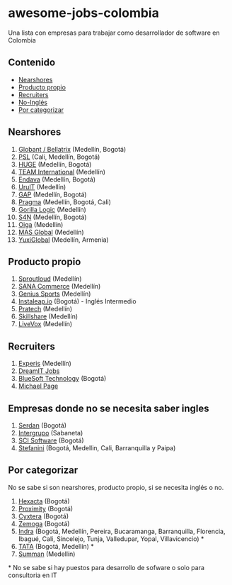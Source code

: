 # awesome-jobs-colombia
Una lista con empresas para trabajar como desarrollador de software en Colombia

## Contenido
- [Nearshores](#nearshores)
- [Producto propio](#producto-propio)
- [Recruiters](#recruiters)
- [No-Inglés](#empresas-donde-no-se-necesita-saber-ingles)
- [Por categorizar](#por-categorizar)

## Nearshores
1. [Globant / Bellatrix](https://www.globant.com/careers) (Medellín, Bogotá)
2. [PSL](https://www.psl.com.co/empleo.html) (Cali, Medellín, Bogotá) 
3. [HUGE](https://www.hugeinc.com/careers/jobs) (Medellín, Bogotá)
4. [TEAM International](https://www.teaminternational.com/careers/) (Medellín)
5. [Endava](https://careers.endava.com/en) (Medellín, Bogotá)
6. [UruIT](https://uruit.com/careers) (Medellín)
7. [GAP](https://www.growthaccelerationpartners.com/careers/job-listings/) (Medellín, Bogotá)
8. [Pragma](https://www.pragma.com.co/trabaja-con-nosotros) (Medellín, Bogotá, Cali)
9. [Gorilla Logic](https://gorillalogic.secure.force.com/Careers) (Medellín)
10. [S4N](https://jobs.lever.co/s4n) (Medellín, Bogotá)
11. [Oiga](https://oiga.com/unete-a-nosotros/) (Medellín)
12. [MAS Global](https://masglobalconsulting.applytojob.com/) (Medellín)
13. [YuxiGlobal](https://www.yuxiglobal.com/careers) (Medellín, Armenia)

## Producto propio
1. [Sproutloud](https://sproutloud.applytojob.com/apply) (Medellín)
2. [SANA Commerce](https://www.sana-commerce.com/careers/) (Medellín)
3. [Genius Sports](https://geniussports.gr8people.com/index.gp?method=cappportal.showPortalSearch&sysLayoutID=123) (Medellín)
4. [Instaleap.io](https://instaleap.io/careers) (Bogotá) - Inglés Intermedio
5. [Pratech](https://www.pratechgroup.com/trabaja-en-pratech/) (Medellín)
6. [Skillshare](https://jobs.lever.co/skillshare?location=Medell%C3%ADn) (Medellín)
7. [LiveVox](https://jobs.jobvite.com/livevox/search?l=CO-MD+-+COL-HQ-Medellin&c=) (Medellín)

## Recruiters
1. [Experis](https://www.manpower.com/ManpowerUSA/home/!ut/p/z1/04_Sj9CPykssy0xPLMnMz0vMAfIjo8ziTfw9zDw9nA18LFyDjAwczTwDjYw9jIydPY31w_Wj9KOASgxwAEcD_YLsbEUAylnE_Q!!/dz/d5/L0lDUmlTUSEhL3dHa0FKRnNBLzROV3FpQSEhL2VuX1VT/) (Medellín)
2. [DreamIT Jobs](https://dreamitjobs.net/)
3. [BlueSoft Technology](http://www.bluesoft.com.co/html/oportunidades.html) (Bogotá)
4. [Michael Page](https://www.michaelpage.com.co/job-search)

## Empresas donde no se necesita saber ingles
1. [Serdan](http://ofertaslaborales.serdan.com.co/?O=Index.Ofertas) (Bogotá)
2. [Intergrupo](http://www.intergrupo.com/en/vacancies/) (Sabaneta)
3. [SCI Software](https://www.linkedin.com/in/sci-software-development-sas-252718b4/detail/recent-activity/shares/) (Bogotá)
4. [Stefanini](https://stefanini.com/en/careers) (Bogotá, Medellin, Cali, Barranquilla y Paipa)


## Por categorizar
No se sabe si son nearshores, producto propio, si se necesita inglés o no.
1. [Hexacta](http://careers.hexacta.com/) (Bogotá)
2. [Proximity](https://www.proximity.com.co/equipo-unete) (Bogotá)
3. [Cyxtera](https://usr57.dayforcehcm.com/CandidatePortal/en-US/cyxtera/) (Bogotá)
4. [Zemoga](https://www.zemoga.com/jobs) (Bogotá)
5. [Indra](https://www.indracompany.com/es/trabajar-indra-2) (Bogotá, Medellín, Pereira, Bucaramanga, Barranquilla, Florencia, Ibagué, Cali, Sincelejo, Tunja, Valledupar, Yopal, Villavicencio) *
6. [TATA](https://ibegin.tcs.com/iBegin/) (Bogotá, Medellín) *
7. [Summan](https://www.summan.com/empleos/) (Medellín)

\* No se sabe si hay puestos para desarrollo de sofware o solo para consultoria en IT
